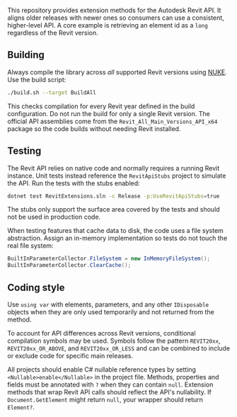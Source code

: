 This repository provides extension methods for the Autodesk Revit API. It aligns older releases with newer ones so consumers can use a consistent, higher-level API. A core example is retrieving an element id as a `long` regardless of the Revit version.

## Building
Always compile the library across *all* supported Revit versions using [NUKE](https://nuke.build). Use the build script:

```bash
./build.sh --target BuildAll
```

This checks compilation for every Revit year defined in the build configuration. Do not run the build for only a single Revit version. The official API assemblies come from the `Revit_All_Main_Versions_API_x64` package so the code builds without needing Revit installed.

## Testing
The Revit API relies on native code and normally requires a running Revit instance. Unit tests instead reference the `RevitApiStubs` project to simulate the API. Run the tests with the stubs enabled:

```bash
dotnet test RevitExtensions.sln -c Release -p:UseRevitApiStubs=true
```

The stubs only support the surface area covered by the tests and should not be used in production code.

When testing features that cache data to disk, the code uses a file system abstraction.
Assign an in-memory implementation so tests do not touch the real file system:

```csharp
BuiltInParameterCollector.FileSystem = new InMemoryFileSystem();
BuiltInParameterCollector.ClearCache();
```

## Coding style
Use `using var` with elements, parameters, and any other `IDisposable` objects when they are only used temporarily and not returned from the method.

To account for API differences across Revit versions, conditional compilation symbols may be used. Symbols follow the pattern `REVIT20xx`, `REVIT20xx_OR_ABOVE`, and `REVIT20xx_OR_LESS` and can be combined to include or exclude code for specific main releases.

All projects should enable C# nullable reference types by setting `<Nullable>enable</Nullable>` in the project file. Methods, properties and fields must be annotated with `?` when they can contain `null`.
Extension methods that wrap Revit API calls should reflect the API's nullability. If `Document.GetElement` might return `null`, your wrapper should return `Element?`.
